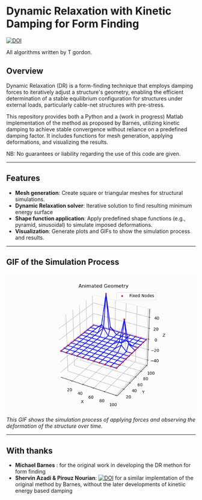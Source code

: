 # Dynamic Relaxation with Kinetic Damping for Form Finding

[![DOI](pathtozenodobadge)](doi)

All algorithms written by T gordon.

## Overview

Dynamic Relaxation (DR) is a form-finding technique that employs damping forces to iteratively adjust a structure's geometry, enabling the efficient determination of a stable equilibrium configuration for structures under external loads, particularly cable-net structures with pre-stress.

This repository provides both a Python and a (work in progress) Matlab implementation of the method as proposed by Barnes, utilizing kinetic damping to achieve stable convergence without reliance on a predefined damping factor. It includes functions for mesh generation, applying deformations, and visualizing the results.

NB: No guarantees or liability regarding the use of this code are given.

---

## Features

- **Mesh generation**: Create square or triangular meshes for structural simulations.
- **Dynamic Relaxation solver**: Iterative solution to find resulting minimum energy surface 
- **Shape function application**: Apply predefined shape functions (e.g., pyramid, sinusoidal) to simulate imposed deformations.
- **Visualization**: Generate plots and GIFs to show the simulation process and results.

---

## GIF of the Simulation Process

![Dynamic Relaxation Process](geometry_animation.gif)  
_This GIF shows the simulation process of applying forces and observing the deformation of the structure over time._

---

## With thanks

- **Michael Barnes** : for the original work in developing the DR methon for form finding
- **Shervin Azadi & Pirouz Nourian**: [![DOI](https://zenodo.org/badge/DOI/10.5281/zenodo.4041163.svg)](https://doi.org/10.5281/zenodo.4041163) for a similar implemtation of the original method by Barnes, without the later developments of kinetiic energy based damping
